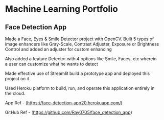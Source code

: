 # Machine Learning Portfolio

## Face Detection App

Made a Face, Eyes & Smile Detector project with OpenCV. Built 5 types of image enhancers like Gray-Scale, Contrast Adjuster, Exposure or Brightness Control and added an adjuster for custom enhancing

Also added a feature Detector with 4 options like Smile, Faces, etc wherein a user can customize what he wants to detect

Made effective use of Streamlit build a prototype app and deployed this project on it

Used Heroku platform to build, run, and operate this application entirely in the cloud. 

App Ref - (https://face-detection-app20.herokuapp.com/)

GitHub Ref - (https://github.com/Ray0705/face_detection_app)

